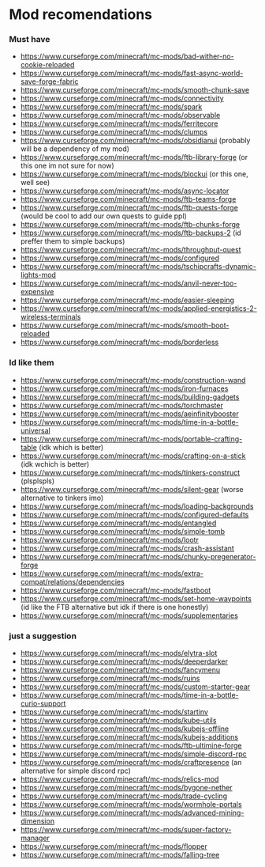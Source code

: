 # Mod recomendations

### Must have
- https://www.curseforge.com/minecraft/mc-mods/bad-wither-no-cookie-reloaded
- https://www.curseforge.com/minecraft/mc-mods/fast-async-world-save-forge-fabric
- https://www.curseforge.com/minecraft/mc-mods/smooth-chunk-save
- https://www.curseforge.com/minecraft/mc-mods/connectivity
- https://www.curseforge.com/minecraft/mc-mods/spark
- https://www.curseforge.com/minecraft/mc-mods/observable
- https://www.curseforge.com/minecraft/mc-mods/ferritecore
- https://www.curseforge.com/minecraft/mc-mods/clumps
- https://www.curseforge.com/minecraft/mc-mods/obsidianui (probably will be a dependency of my mod)
- https://www.curseforge.com/minecraft/mc-mods/ftb-library-forge (or this one im not sure for now)
- https://www.curseforge.com/minecraft/mc-mods/blockui (or this one, well see)
- https://www.curseforge.com/minecraft/mc-mods/async-locator
- https://www.curseforge.com/minecraft/mc-mods/ftb-teams-forge 
- https://www.curseforge.com/minecraft/mc-mods/ftb-quests-forge (would be cool to add our own quests to guide ppl)
- https://www.curseforge.com/minecraft/mc-mods/ftb-chunks-forge
- https://www.curseforge.com/minecraft/mc-mods/ftb-backups-2 (id preffer them to simple backups)
- https://www.curseforge.com/minecraft/mc-mods/throughput-quest
- https://www.curseforge.com/minecraft/mc-mods/configured
- https://www.curseforge.com/minecraft/mc-mods/tschipcrafts-dynamic-lights-mod
- https://www.curseforge.com/minecraft/mc-mods/anvil-never-too-expensive
- https://www.curseforge.com/minecraft/mc-mods/easier-sleeping
- https://www.curseforge.com/minecraft/mc-mods/applied-energistics-2-wireless-terminals
- https://www.curseforge.com/minecraft/mc-mods/smooth-boot-reloaded
- https://www.curseforge.com/minecraft/mc-mods/borderless

### Id like them
- https://www.curseforge.com/minecraft/mc-mods/construction-wand
- https://www.curseforge.com/minecraft/mc-mods/iron-furnaces
- https://www.curseforge.com/minecraft/mc-mods/building-gadgets
- https://www.curseforge.com/minecraft/mc-mods/torchmaster
- https://www.curseforge.com/minecraft/mc-mods/aeinfinitybooster
- https://www.curseforge.com/minecraft/mc-mods/time-in-a-bottle-universal
- https://www.curseforge.com/minecraft/mc-mods/portable-crafting-table (idk which is better)
- https://www.curseforge.com/minecraft/mc-mods/crafting-on-a-stick (idk wchich is better)
- https://www.curseforge.com/minecraft/mc-mods/tinkers-construct (plsplspls)
- https://www.curseforge.com/minecraft/mc-mods/silent-gear (worse alternative to tinkers imo)
- https://www.curseforge.com/minecraft/mc-mods/loading-backgrounds
- https://www.curseforge.com/minecraft/mc-mods/configured-defaults
- https://www.curseforge.com/minecraft/mc-mods/entangled
- https://www.curseforge.com/minecraft/mc-mods/simple-tomb
- https://www.curseforge.com/minecraft/mc-mods/lootr
- https://www.curseforge.com/minecraft/mc-mods/crash-assistant
- https://www.curseforge.com/minecraft/mc-mods/chunky-pregenerator-forge
- https://www.curseforge.com/minecraft/mc-mods/extra-compat/relations/dependencies
- https://www.curseforge.com/minecraft/mc-mods/fastboot
- https://www.curseforge.com/minecraft/mc-mods/set-home-waypoints (id like the FTB alternative but idk if there is one honestly)
- https://www.curseforge.com/minecraft/mc-mods/supplementaries

### just a suggestion 
- https://www.curseforge.com/minecraft/mc-mods/elytra-slot
- https://www.curseforge.com/minecraft/mc-mods/deeperdarker
- https://www.curseforge.com/minecraft/mc-mods/fancymenu
- https://www.curseforge.com/minecraft/mc-mods/ruins
- https://www.curseforge.com/minecraft/mc-mods/custom-starter-gear
- https://www.curseforge.com/minecraft/mc-mods/time-in-a-bottle-curio-support
- https://www.curseforge.com/minecraft/mc-mods/startinv
- https://www.curseforge.com/minecraft/mc-mods/kube-utils
- https://www.curseforge.com/minecraft/mc-mods/kubejs-offline
- https://www.curseforge.com/minecraft/mc-mods/kubejs-additions
- https://www.curseforge.com/minecraft/mc-mods/ftb-ultimine-forge
- https://www.curseforge.com/minecraft/mc-mods/simple-discord-rpc
- https://www.curseforge.com/minecraft/mc-mods/craftpresence (an alternative for simple discord rpc)
- https://www.curseforge.com/minecraft/mc-mods/relics-mod
- https://www.curseforge.com/minecraft/mc-mods/bygone-nether
- https://www.curseforge.com/minecraft/mc-mods/trade-cycling
- https://www.curseforge.com/minecraft/mc-mods/wormhole-portals
- https://www.curseforge.com/minecraft/mc-mods/advanced-mining-dimension
- https://www.curseforge.com/minecraft/mc-mods/super-factory-manager
- https://www.curseforge.com/minecraft/mc-mods/flopper
- https://www.curseforge.com/minecraft/mc-mods/falling-tree
